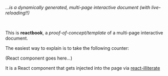 
*...is a dynamically generated, multi-page interactive document (with live-reloading!!)*

<br/>


This is **reactbook**, a *proof-of-concept/template* of a multi-page interactive document.


The easiest way to explain is to take the following counter:

<div id="Test1">
<div style="display: hidden">
(React component goes here...)
</div>
</div>

It is a React component that gets injected into the page via [react-illiterate](https://github.com/sleep/react-illiterate)


